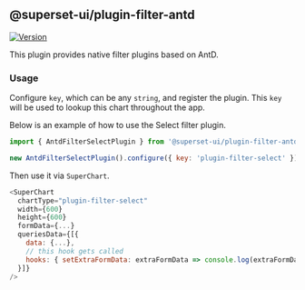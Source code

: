 ## @superset-ui/plugin-filter-antd

[![Version](https://img.shields.io/npm/v/@superset-ui/plugin-filter-antd.svg?style=flat-square)](https://www.npmjs.com/package/@superset-ui/plugin-filter-antd)

This plugin provides native filter plugins based on AntD.

### Usage

Configure `key`, which can be any `string`, and register the plugin. This `key` will be used to
lookup this chart throughout the app.

Below is an example of how to use the Select filter plugin.

```js
import { AntdFilterSelectPlugin } from '@superset-ui/plugin-filter-antd';

new AntdFilterSelectPlugin().configure({ key: 'plugin-filter-select' }).register();
```

Then use it via `SuperChart`.

```js
<SuperChart
  chartType="plugin-filter-select"
  width={600}
  height={600}
  formData={...}
  queriesData={[{
    data: {...},
    // this hook gets called
    hooks: { setExtraFormData: extraFormData => console.log(extraFormData) },
  }]}
/>
```
